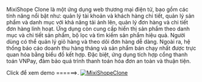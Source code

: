 MixiShope Clone là một ứng dụng web thương mại điện tử, bao gồm các tính năng nổi bật như: quản lý tài khoản và khách hàng chi tiết, quản lý sản phẩm và danh mục với khả năng tải ảnh lên, quản lý đơn hàng và chi tiết đơn hàng linh hoạt. Ứng dụng còn cung cấp hiển thị sản phẩm theo danh mục và chi tiết sản phẩm, bộ lọc và tìm kiếm sản phẩm hiệu quả. Người dùng có thể quản lý giỏ hàng và theo dõi đơn hàng dễ dàng. Ngoài ra, hệ thống báo cáo doanh thu hàng tháng và sản phẩm bán chạy nhất được trực quan hóa bằng biểu đồ kết hợp. Đặc biệt, ứng dụng tích hợp cổng thanh toán VNPay, đảm bảo quá trình thanh toán hóa đơn an toàn và thuận tiện.

Click để xem demo ======>.
[![MixiShopeClone](https://img.youtube.com/vi/LvyNP4fphWA/0.jpg)](https://www.youtube.com/watch?v=LvyNP4fphWA)
